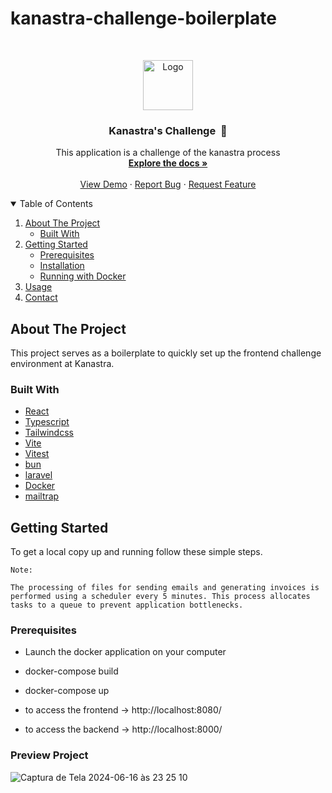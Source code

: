 # kanastra-challenge-boilerplate

<!-- PROJECT -->
<br />
<p align="center">

  <img src="https://avatars.githubusercontent.com/u/96804932?s=200&v=4" alt="Logo" width="80" height="80">

  <h3 align="center">Kanastra's Challenge  🚀</h3>

  <p align="center">
    This application is a challenge of the kanastra process
    <br />
    <a href="https://github.com/Kanastra-Tech/kanastra-challenge-boilerplate"><strong>Explore the docs »</strong></a>
    <br />
    <br />
    <a href="https://github.com/Kanastra-Tech/kanastra-challenge-boilerplate">View Demo</a>
    ·
    <a href="https://github.com/Kanastra-Tech/kanastra-challenge-boilerplate/issues">Report Bug</a>
    ·
    <a href="https://github.com/Kanastra-Tech/kanastra-challenge-boilerplate/issues">Request Feature</a>
  </p>
</p>

<!-- TABLE OF CONTENTS -->
<details open="open">
  <summary>Table of Contents</summary>
  <ol>
    <li>
      <a href="#about-the-project">About The Project</a>
      <ul>
        <li><a href="#built-with">Built With</a></li>
      </ul>
    </li>
    <li>
      <a href="#getting-started">Getting Started</a>
      <ul>
        <li><a href="#prerequisites">Prerequisites</a></li>
        <li><a href="#installation">Installation</a></li>
        <li><a href="#docker">Running with Docker</a></li>
      </ul>
    </li>
    <li><a href="#usage">Usage</a></li>
    <li><a href="#contact">Contact</a></li>
  </ol>
</details>

<!-- ABOUT THE PROJECT -->

## About The Project

This project serves as a boilerplate to quickly set up the frontend challenge environment at Kanastra.

### Built With

- [React](https://reactjs.org/)
- [Typescript](https://www.typescriptlang.org/)
- [Tailwindcss](https://tailwindcss.com/)
- [Vite](https://vitejs.dev)
- [Vitest](https://vitest.dev/api/expect.htmlv)
- [bun](https://bun.sh/)
- [laravel](https://laravel.com/)
- [Docker](https://www.docker.com/)
- [mailtrap](https://mailtrap.io/)

<!-- GETTING STARTED -->

## Getting Started

To get a local copy up and running follow these simple steps.

```
Note:

The processing of files for sending emails and generating invoices is performed using a scheduler every 5 minutes. This process allocates tasks to a queue to prevent application bottlenecks.
```

### Prerequisites

- Launch the docker application on your computer

- docker-compose build

- docker-compose up

- to access the frontend -> http://localhost:8080/
- to access the backend -> http://localhost:8000/

<!-- GETTING STARTED -->

### Preview Project

![Captura de Tela 2024-06-16 às 23 25 10](https://github.com/hugouraga/kanastra-challange/assets/24661690/6303b1ea-2b3e-4046-8d30-47bd1f7cfab4)



